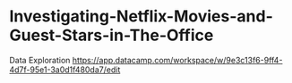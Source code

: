 # Investigating-Netflix-Movies-and-Guest-Stars-in-The-Office
Data Exploration
https://app.datacamp.com/workspace/w/9e3c13f6-9ff4-4d7f-95e1-3a0d1f480da7/edit
